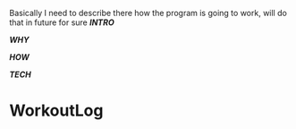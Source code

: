 Basically I need to describe there how the program is going to work, will do that in future for sure 
***INTRO***


***WHY***


***HOW***


***TECH***
# WorkoutLog

